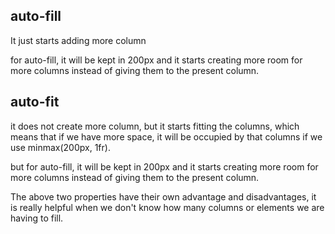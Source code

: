 ## auto-fill

It just starts adding more column

for auto-fill, it will be kept in 200px and it starts creating more room for more columns instead of giving them to the present column.

## auto-fit

it does not create more column, but it starts fitting the columns, which means that if we have more space, it will be occupied by that columns if we use minmax(200px, 1fr).

but for auto-fill, it will be kept in 200px and it starts creating more room for more columns instead of giving them to the present column.

The above two properties have their own advantage and disadvantages, it is really helpful when we don't know how many columns or elements we are having to fill.
